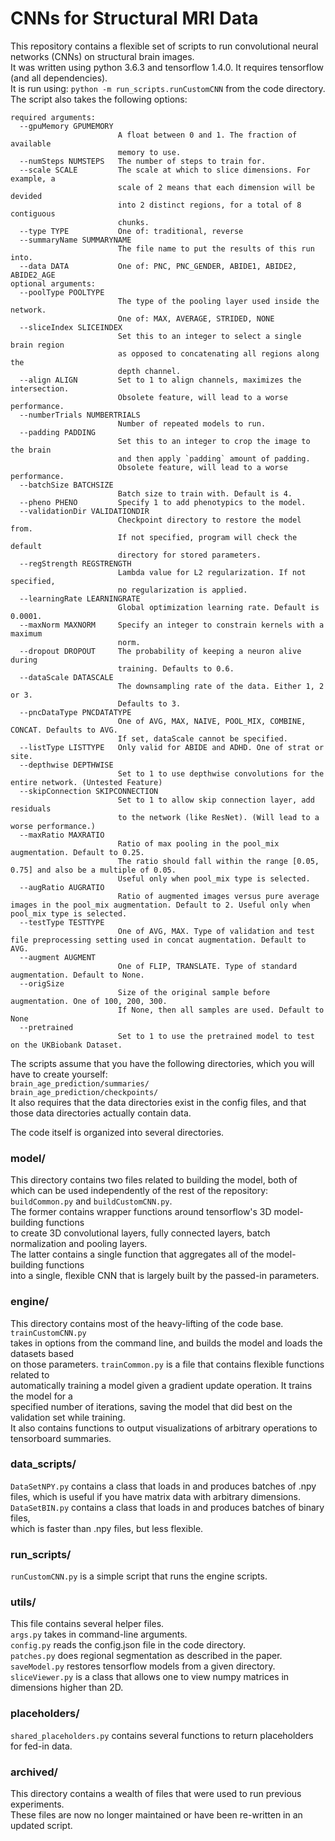 # CNNs for Structural MRI Data
This repository contains a flexible set of scripts to run convolutional neural networks (CNNs) on structural brain images.  
It was written using python 3.6.3 and tensorflow 1.4.0. It requires tensorflow (and all dependencies).  
It is run using: `python -m run_scripts.runCustomCNN` from the code directory. The script also takes the following options:
```
required arguments:
  --gpuMemory GPUMEMORY
                        A float between 0 and 1. The fraction of available
                        memory to use.
  --numSteps NUMSTEPS   The number of steps to train for.
  --scale SCALE         The scale at which to slice dimensions. For example, a
                        scale of 2 means that each dimension will be devided
                        into 2 distinct regions, for a total of 8 contiguous
                        chunks.
  --type TYPE           One of: traditional, reverse
  --summaryName SUMMARYNAME
                        The file name to put the results of this run into.
  --data DATA           One of: PNC, PNC_GENDER, ABIDE1, ABIDE2, ABIDE2_AGE
optional arguments: 
  --poolType POOLTYPE
						The type of the pooling layer used inside the network.
						One of: MAX, AVERAGE, STRIDED, NONE
  --sliceIndex SLICEINDEX
                        Set this to an integer to select a single brain region
                        as opposed to concatenating all regions along the
                        depth channel.
  --align ALIGN         Set to 1 to align channels, maximizes the intersection.
					    Obsolete feature, will lead to a worse performance.
  --numberTrials NUMBERTRIALS
                        Number of repeated models to run.
  --padding PADDING     
						Set this to an integer to crop the image to the brain
                        and then apply `padding` amount of padding.
						Obsolete feature, will lead to a worse performance.
  --batchSize BATCHSIZE
                        Batch size to train with. Default is 4.
  --pheno PHENO         Specify 1 to add phenotypics to the model.
  --validationDir VALIDATIONDIR
                        Checkpoint directory to restore the model from.
						If not specified, program will check the default
						directory for stored parameters.
  --regStrength REGSTRENGTH
                        Lambda value for L2 regularization. If not specified,
                        no regularization is applied.
  --learningRate LEARNINGRATE
                        Global optimization learning rate. Default is 0.0001.
  --maxNorm MAXNORM     Specify an integer to constrain kernels with a maximum
                        norm.
  --dropout DROPOUT     The probability of keeping a neuron alive during
                        training. Defaults to 0.6.
  --dataScale DATASCALE
                        The downsampling rate of the data. Either 1, 2 or 3.
                        Defaults to 3.
  --pncDataType PNCDATATYPE
                        One of AVG, MAX, NAIVE, POOL_MIX, COMBINE, CONCAT. Defaults to AVG. 
						If set, dataScale cannot be specified.
  --listType LISTTYPE   Only valid for ABIDE and ADHD. One of strat or site.
  --depthwise DEPTHWISE
						Set to 1 to use depthwise convolutions for the entire network. (Untested Feature)
  --skipConnection SKIPCONNECTION
						Set to 1 to allow skip connection layer, add residuals
						to the network (like ResNet). (Will lead to a worse performance.)
  --maxRatio MAXRATIO
						Ratio of max pooling in the pool_mix augmentation. Default to 0.25.
						The ratio should fall within the range [0.05, 0.75] and also be a multiple of 0.05.
						Useful only when pool_mix type is selected.
  --augRatio AUGRATIO
						Ratio of augmented images versus pure average images in the pool_mix augmentation. Default to 2. Useful only when pool_mix type is selected.
  --testType TESTTYPE
						One of AVG, MAX. Type of validation and test file preprocessing setting used in concat augmentation. Default to AVG.
  --augment AUGMENT     
						One of FLIP, TRANSLATE. Type of standard augmentation. Default to None.
  --origSize
						Size of the original sample before augmentation. One of 100, 200, 300.
						If None, then all samples are used. Default to None
  --pretrained
						Set to 1 to use the pretrained model to test on the UKBiobank Dataset.
```
  
  The scripts assume that you have the following directories, which you will have to create yourself:   
  `brain_age_prediction/summaries/`   
  `brain_age_prediction/checkpoints/`   
It also requires that the data directories exist in the config files, and that those data directories actually contain data. 

  
  
  The code itself is organized into several directories.
  
### model/
  This directory contains two files related to building the model, both of  
  which can be used independently of the rest of the repository: `buildCommon.py` and `buildCustomCNN.py`.  
  The former contains wrapper functions around tensorflow's 3D model-building functions  
  to create 3D convolutional layers, fully connected layers, batch normalization and pooling layers.  
  The latter contains a single function that aggregates all of the model-building functions  
  into a single, flexible CNN that is largely built by the passed-in parameters.   
   
  
### engine/
  This directory contains most of the heavy-lifting of the code base. `trainCustomCNN.py`  
  takes in options from the command line, and builds the model and loads the datasets based  
  on those parameters. `trainCommon.py` is a file that contains flexible functions related to  
  automatically training a model given a gradient update operation. It trains the model for a  
  specified number of iterations, saving the model that did best on the validation set while training.  
  It also contains functions to output visualizations of arbitrary operations to tensorboard summaries.  
  
### data_scripts/
  `DataSetNPY.py` contains a class that loads in and produces batches of .npy  
  files, which is useful if you have matrix data with arbitrary dimensions. 
  `DataSetBIN.py` contains a class that loads in and produces batches of binary files,  
  which is faster than .npy files, but less flexible. 
  
### run_scripts/
  `runCustomCNN.py` is a simple script that runs the engine scripts.
  
### utils/
  This file contains several helper files.  
  `args.py` takes in command-line arguments.  
  `config.py` reads the config.json file in the code directory.  
  `patches.py` does regional segmentation as described in the paper.  
  `saveModel.py` restores tensorflow models from a given directory.  
  `sliceViewer.py` is a class that allows one to view numpy matrices in dimensions higher than 2D.
  
### placeholders/
  `shared_placeholders.py` contains several functions to return placeholders  
  for fed-in data.
  
### archived/
  This directory contains a wealth of files that were used to run previous experiments.  
  These files are now no longer maintained or have been re-written in an updated script.  
  
